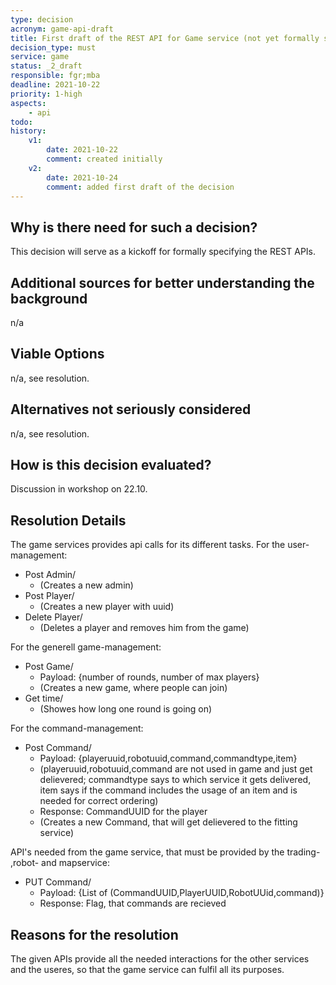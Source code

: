 ```yaml
---
type: decision
acronym: game-api-draft
title: First draft of the REST API for Game service (not yet formally specified)
decision_type: must
service: game
status: _2_draft
responsible: fgr;mba
deadline: 2021-10-22
priority: 1-high
aspects: 
    - api
todo:
history:
    v1:
        date: 2021-10-22
        comment: created initially
    v2:  
        date: 2021-10-24
        comment: added first draft of the decision
---
```


## Why is there need for such a decision?

This decision will serve as a kickoff for formally specifying the REST APIs.

## Additional sources for better understanding the background

n/a

## Viable Options

n/a, see resolution.

## Alternatives not seriously considered

n/a, see resolution.

## How is this decision evaluated?

Discussion in workshop on 22.10.

## Resolution Details

The game services provides api calls for its different tasks. 
For the user-management: 
* Post Admin/               
    * (Creates a new admin)
* Post Player/              
    * (Creates a new player with uuid)
* Delete Player/            
    * (Deletes a player and removes him from the game)

For the generell game-management: 
* Post Game/                
    * Payload: {number of rounds, number of max players}
    * (Creates a new game, where people can join)
* Get time/                
    * (Showes how long one round is going on)

For the command-management: 
*   Post Command/
    *  Payload: {playeruuid,robotuuid,command,commandtype,item}
    *  (playeruuid,robotuuid,command are not used in game and just get delievered; commandtype says to which service it gets delivered, item says if the command includes the usage of an item and is needed for correct ordering)
    *  Response: CommandUUID for the player
    *  (Creates a new Command, that will get delievered to the fitting service)

API's needed from the game service, that must be provided by the trading- ,robot- and mapservice:
*   PUT Command/
    *   Payload: {List of (CommandUUID,PlayerUUID,RobotUUid,command)} 
    *   Response: Flag, that commands are recieved

## Reasons for the resolution

The given APIs provide all the needed interactions for the other services and the useres, so that the game service can fulfil all its purposes.
